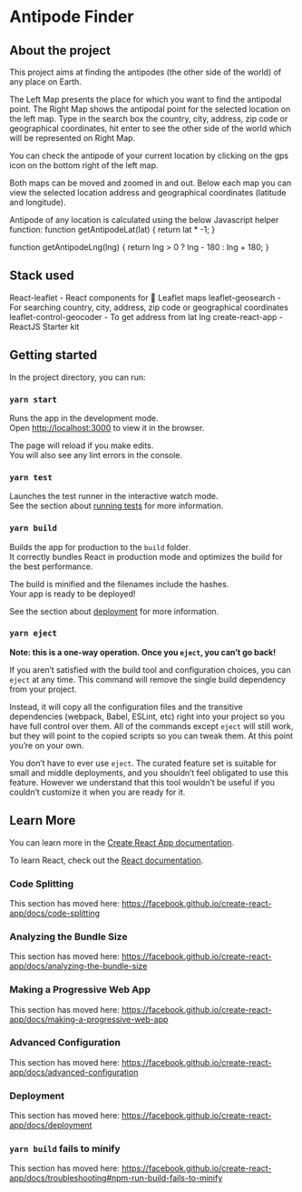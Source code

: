 # Antipode Finder

## About the project
This project aims at finding the antipodes (the other side of the world) of any place on Earth.

The Left Map presents the place for which you want to find the antipodal point. The Right Map shows the antipodal point for the selected location on the left map.
Type in the search box the country, city, address, zip code or geographical coordinates, hit enter to see the other side of the world which will be represented on Right Map.

You can check the antipode of your current location by clicking on the gps icon on the bottom right of the left map.

Both maps can be moved and zoomed in and out. Below each map you can view the selected location address and geographical coordinates (latitude and longitude).

Antipode of any location is calculated using the below Javascript helper function:
function getAntipodeLat(lat) {
  return lat * -1;
}

function getAntipodeLng(lng) {
  return lng > 0 ? lng - 180 : lng + 180;
}

## Stack used
React-leaflet - React components for 🍃 Leaflet maps
leaflet-geosearch - For searching country, city, address, zip code or geographical coordinates
leaflet-control-geocoder - To get address from  lat lng
create-react-app - ReactJS Starter kit

## Getting started

In the project directory, you can run:

### `yarn start`

Runs the app in the development mode.<br />
Open [http://localhost:3000](http://localhost:3000) to view it in the browser.

The page will reload if you make edits.<br />
You will also see any lint errors in the console.

### `yarn test`

Launches the test runner in the interactive watch mode.<br />
See the section about [running tests](https://facebook.github.io/create-react-app/docs/running-tests) for more information.

### `yarn build`

Builds the app for production to the `build` folder.<br />
It correctly bundles React in production mode and optimizes the build for the best performance.

The build is minified and the filenames include the hashes.<br />
Your app is ready to be deployed!

See the section about [deployment](https://facebook.github.io/create-react-app/docs/deployment) for more information.

### `yarn eject`

**Note: this is a one-way operation. Once you `eject`, you can’t go back!**

If you aren’t satisfied with the build tool and configuration choices, you can `eject` at any time. This command will remove the single build dependency from your project.

Instead, it will copy all the configuration files and the transitive dependencies (webpack, Babel, ESLint, etc) right into your project so you have full control over them. All of the commands except `eject` will still work, but they will point to the copied scripts so you can tweak them. At this point you’re on your own.

You don’t have to ever use `eject`. The curated feature set is suitable for small and middle deployments, and you shouldn’t feel obligated to use this feature. However we understand that this tool wouldn’t be useful if you couldn’t customize it when you are ready for it.

## Learn More

You can learn more in the [Create React App documentation](https://facebook.github.io/create-react-app/docs/getting-started).

To learn React, check out the [React documentation](https://reactjs.org/).

### Code Splitting

This section has moved here: https://facebook.github.io/create-react-app/docs/code-splitting

### Analyzing the Bundle Size

This section has moved here: https://facebook.github.io/create-react-app/docs/analyzing-the-bundle-size

### Making a Progressive Web App

This section has moved here: https://facebook.github.io/create-react-app/docs/making-a-progressive-web-app

### Advanced Configuration

This section has moved here: https://facebook.github.io/create-react-app/docs/advanced-configuration

### Deployment

This section has moved here: https://facebook.github.io/create-react-app/docs/deployment

### `yarn build` fails to minify

This section has moved here: https://facebook.github.io/create-react-app/docs/troubleshooting#npm-run-build-fails-to-minify
